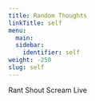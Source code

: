 ```yaml
---
title: Random Thoughts
linkTitle: self
menu:
  main:
  sidebar:
    identifier: self
weight: -250
slug: self
---
```

Rant Shout Scream Live